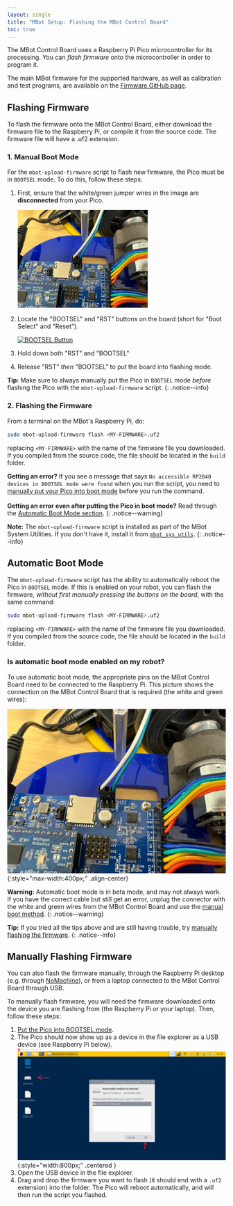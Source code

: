 ```yaml
---
layout: single
title: "MBot Setup: Flashing the MBot Control Board"
toc: true
---
```


The MBot Control Board uses a Raspberry Pi Pico microcontroller for its processing. You can *flash firmware* onto the microcontroller in order to program it.

The main MBot firmware for the supported hardware, as well as calibration and test programs, are available on the [Firmware GitHub page](https://github.com/mbot-project/mbot_firmware/releases).

## Flashing Firmware

To flash the firmware onto the MBot Control Board, either download the firmware file to the Raspberry Pi, or compile it from the source code. The firmware file will have a .uf2 extension.

### 1. Manual Boot Mode

For the `mbot-upload-firmware` script to flash new firmware, the Pico must be in `BOOTSEL` mode. To do this, follow these steps:
1. First, ensure that the white/green jumper wires in the image are **disconnected** from your Pico.

    <a class="image-link" href="/assets/images/hardware/classic/assembly/wiring/1-final-assemble1.jpg">
    <img src="/assets/images/hardware/classic/assembly/wiring/1-final-assemble1.jpg" alt="" style="max-width:300px;"/>
    </a>
2. Locate the "BOOTSEL" and "RST" buttons on the board (short for "Boot Select" and "Reset").

    <a class="image-link" href="/assets/images/setup/bootsel-location.png">
    <img src="/assets/images/setup/bootsel-location.png" alt="BOOTSEL Button" style="max-width:600px;"/>
    </a>
3. Hold down both "RST" and "BOOTSEL"
4. Release "RST" *then* "BOOTSEL" to put the board into flashing mode.

**Tip:** Make sure to always manually put the Pico in `BOOTSEL` mode *before* flashing the Pico with the `mbot-upload-firmware` script.
{: .notice--info}

### 2. Flashing the Firmware

From a terminal on the MBot's Raspberry Pi, do:
```bash
sudo mbot-upload-firmware flash <MY-FIRMWARE>.uf2
```
replacing `<MY-FIRMWARE>` with the name of the firmware file you downloaded. If you compiled from the source code, the file should be located in the `build` folder.

**Getting an error?** If you see a message that says `No accessible RP2040 devices in BOOTSEL mode were found` when you run the script, you need to [manually put your Pico into boot mode](#1-manual-boot-mode) before you run the command. <br/><br/>
**Getting an error even after putting the Pico in boot mode?** Read through the [Automatic Boot Mode section](#automatic-boot-mode).
{: .notice--warning}

**Note:** The `mbot-upload-firmware` script is installed as part of the MBot System Utilities. If you don't have it, install it from [`mbot_sys_utils`](https://github.com/mbot-project/mbot_sys_utils).
{: .notice--info}

## Automatic Boot Mode

The `mbot-upload-firmware` script has the ability to automatically reboot the Pico in `BOOTSEL` mode. If this is enabled on your robot, you can flash the firmware, *without first manually pressing the buttons on the board*, with the same command:
```bash
sudo mbot-upload-firmware flash <MY-FIRMWARE>.uf2
```
replacing `<MY-FIRMWARE>` with the name of the firmware file you downloaded. If you compiled from the source code, the file should be located in the `build` folder.

### Is automatic boot mode enabled on my robot?

To use automatic boot mode, the appropriate pins on the MBot Control Board need to be connected to the Raspberry Pi.
This picture shows the connection on the MBot Control Board that is required (the white and green wires):

![The cable needed to automatically flash the MBot Control Board](/assets/images/hardware/classic/assembly/wiring/1-final-assemble1.jpg){:style="max-width:400px;" .align-center}

**Warning:** Automatic boot mode is in beta mode, and may not always work. If you have the correct cable but still get an error, unplug the connector with the white and green wires from the MBot Control Board and use the [manual boot method](#1-manual-boot-mode).
{: .notice--warning}

**Tip:** If you tried all the tips above and are still having trouble, try [manually flashing the firmware](#manually-flashing-firmware).
{: .notice--info}

## Manually Flashing Firmware

You can also flash the firmware manually, through the Raspberry Pi desktop (e.g. through [NoMachine](/docs/tutorials/no-machine)), or from a laptop connected to the MBot Control Board through USB.

To manually flash firmware, you will need the firmware downloaded onto the device you are flashing from (the Raspberry Pi or your laptop). Then, follow these steps:
1. [Put the Pico into BOOTSEL mode](#1-manual-boot-mode).
2. The Pico should now show up as a device in the file explorer as a USB device (see Raspberry Pi below).
        ![Pico device in NoMachine](/assets/images/setup/pop-up-plug-in.png){:style="width:800px;" .centered }
3. Open the USB device in the file explorer.
4. Drag and drop the firmware you want to flash (it should end with a `.uf2` extension) into the folder. The Pico will reboot automatically, and will then run the script you flashed.
